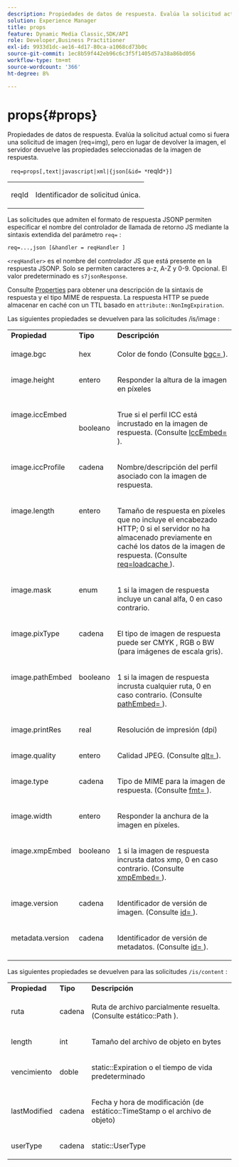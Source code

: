 ```yaml
---
description: Propiedades de datos de respuesta. Evalúa la solicitud actual como si fuera una solicitud de imagen (req=img), pero en lugar de devolver la imagen, el servidor devuelve las propiedades seleccionadas de la imagen de respuesta.
solution: Experience Manager
title: props
feature: Dynamic Media Classic,SDK/API
role: Developer,Business Practitioner
exl-id: 9933d1dc-ae16-4d17-80ca-a1068cd73b0c
source-git-commit: 1ec8b59f442eb96c6c3f5f1405d57a38a86bd056
workflow-type: tm+mt
source-wordcount: '366'
ht-degree: 8%

---
```


# props{#props}

Propiedades de datos de respuesta. Evalúa la solicitud actual como si fuera una solicitud de imagen (req=img), pero en lugar de devolver la imagen, el servidor devuelve las propiedades seleccionadas de la imagen de respuesta.

` req=props[,text|javascript|xml|{json[&id= *`reqId`*}]`

<table id="simpletable_A9FCC880171B4A9DBAE28413AFDF75F7"> 
 <tr class="strow"> 
  <td class="stentry"> <p> <span class="codeph"> <span class="varname"> reqId  </span> </span> </p> </td> 
  <td class="stentry"> <p>Identificador de solicitud única. </p> </td> 
 </tr> 
</table>

Las solicitudes que admiten el formato de respuesta JSONP permiten especificar el nombre del controlador de llamada de retorno JS mediante la sintaxis extendida del parámetro `req=` :

`req=...,json [&handler = reqHandler ]`

`<reqHandler>` es el nombre del controlador JS que está presente en la respuesta JSONP. Solo se permiten caracteres a-z, A-Z y 0-9. Opcional. El valor predeterminado es `s7jsonResponse`.

Consulte [Properties](../../../../../../is-api/http-ref/image-serving-api-ref/c-http-protocol-reference/c-response-data/c-properties/c-properties.md#concept-49c609fd6de942cab422ee412353c9d9) para obtener una descripción de la sintaxis de respuesta y el tipo MIME de respuesta. La respuesta HTTP se puede almacenar en caché con un TTL basado en `attribute::NonImgExpiration`.

Las siguientes propiedades se devuelven para las solicitudes /is/image :

<table id="table_9665612ED7D24C07AAF75D953C0FEB36"> 
 <tbody> 
  <tr> 
   <td> <b> Propiedad</b> </td> 
   <td> <b> Tipo</b> </td> 
   <td> <b> Descripción</b> </td> 
  </tr> 
  <tr valign="top"> 
   <td> <p> <span class="codeph"> image.bgc  </span> </p> </td> 
   <td> <p> hex </p> </td> 
   <td> <p> Color de fondo (Consulte <span class="codeph"> <a href="../../../../../../is-api/http-ref/image-serving-api-ref/c-http-protocol-reference/c-command-reference/r-bgc.md#reference-53376175f617446fbe5c69120f834b88" type="reference" format="dita" scope="local"> bgc= </a> </span>). </p> </td> 
  </tr> 
  <tr valign="top"> 
   <td valign="top"> <p> <span class="codeph"> image.height  </span> </p> </td> 
   <td> <p> entero </p> </td> 
   <td> <p> Responder la altura de la imagen en píxeles </p> </td> 
  </tr> 
  <tr> 
   <td valign="top"> <p> <span class="codeph"> image.iccEmbed  </span> </p> </td> 
   <td> <p> booleano </p> </td> 
   <td> <p> True si el perfil ICC está incrustado en la imagen de respuesta. (Consulte <span class="codeph"> <a href="../../../../../../is-api/http-ref/image-serving-api-ref/c-http-protocol-reference/c-command-reference/r-iccembed.md#reference-e3b774fb322046a2a6dde3a7bab5583e" type="reference" format="dita" scope="local"> IccEmbed= </a> </span>). </p> </td> 
  </tr> 
  <tr valign="top"> 
   <td> <p> <span class="codeph"> image.iccProfile  </span> </p> </td> 
   <td> <p> cadena </p> </td> 
   <td> <p> Nombre/descripción del perfil asociado con la imagen de respuesta. </p> </td> 
  </tr> 
  <tr valign="top"> 
   <td> <p> <span class="codeph"> image.length  </span> </p> </td> 
   <td> <p> entero </p> </td> 
   <td> <p> Tamaño de respuesta en píxeles que no incluye el encabezado HTTP; 0 si el servidor no ha almacenado previamente en caché los datos de la imagen de respuesta. (Consulte <span class="codeph"> <a href="../../../../../../is-api/http-ref/image-serving-api-ref/c-http-protocol-reference/c-command-reference/r-req/r-req.md#reference-907cdb4a97034db7ad94695f25552e76" type="reference" format="dita" scope="local"> req=loadcache </a> </span>). </p> </td> 
  </tr> 
  <tr valign="top"> 
   <td> <p> <span class="codeph"> image.mask  </span> </p> </td> 
   <td> <p> enum </p> </td> 
   <td> <p> 1 si la imagen de respuesta incluye un canal alfa, 0 en caso contrario. </p> </td> 
  </tr> 
  <tr valign="top"> 
   <td> <p> <span class="codeph"> image.pixType  </span> </p> </td> 
   <td> <p> cadena </p> </td> 
   <td> <p> El tipo de imagen de respuesta puede ser <span class="codeph"> CMYK </span>, <span class="codeph"> RGB </span> o <span class="codeph"> BW </span> (para imágenes de escala gris). </p> </td> 
  </tr> 
  <tr valign="top"> 
   <td> <p> <span class="codeph"> image.pathEmbed  </span> </p> </td> 
   <td> <p> booleano </p> </td> 
   <td> <p> 1 si la imagen de respuesta incrusta cualquier ruta, 0 en caso contrario. (Consulte <span class="codeph"> <a href="../../../../../../is-api/http-ref/image-serving-api-ref/c-http-protocol-reference/c-command-reference/r-pathembed.md#reference-9ccf0771d6634cf68c1c9c33cd428301" type="reference" format="dita" scope="local"> pathEmbed= </a> </span>). </p> </td> 
  </tr> 
  <tr valign="top"> 
   <td> <p> <span class="codeph"> image.printRes  </span> </p> </td> 
   <td> <p> real </p> </td> 
   <td> <p> Resolución de impresión (dpi) </p> </td> 
  </tr> 
  <tr valign="top"> 
   <td> <p> <span class="codeph"> image.quality  </span> </p> </td> 
   <td> <p> entero </p> </td> 
   <td> <p> Calidad JPEG. (Consulte <span class="codeph"> <a href="../../../../../../is-api/http-ref/image-serving-api-ref/c-http-protocol-reference/c-command-reference/r-is-http-qlt.md#reference-f69ed0758c784b0385d979820546d352" type="reference" format="dita" scope="local"> qlt= </a> </span>). </p> </td> 
  </tr> 
  <tr valign="top"> 
   <td> <p> <span class="codeph"> image.type  </span> </p> </td> 
   <td> <p> cadena </p> </td> 
   <td> <p> Tipo de MIME para la imagen de respuesta. (Consulte <span class="codeph"> <a href="../../../../../../is-api/http-ref/image-serving-api-ref/c-http-protocol-reference/c-command-reference/r-is-http-fmt.md#reference-cdf10043423b45ba9fe15157fb3ae37a" type="reference" format="dita" scope="local"> fmt= </a> </span>). </p> </td> 
  </tr> 
  <tr valign="top"> 
   <td> <p> <span class="codeph"> image.width  </span> </p> </td> 
   <td> <p> entero </p> </td> 
   <td> <p> Responder la anchura de la imagen en píxeles. </p> </td> 
  </tr> 
  <tr valign="top"> 
   <td> <p> <span class="codeph"> image.xmpEmbed  </span> </p> </td> 
   <td> <p> booleano </p> </td> 
   <td> <p> 1 si la imagen de respuesta incrusta datos xmp, 0 en caso contrario. (Consulte <span class="codeph"> <a href="../../../../../../is-api/http-ref/image-serving-api-ref/c-http-protocol-reference/c-command-reference/r-xmpembed.md#reference-46ecf40a40a0442fa62de3a85dcb03e8" type="reference" format="dita" scope="local"> xmpEmbed= </a> </span>). </p> </td> 
  </tr> 
  <tr valign="top"> 
   <td> <p> <span class="codeph"> image.version  </span> </p> </td> 
   <td> <p> cadena </p> </td> 
   <td> <p> Identificador de versión de imagen. (Consulte <span class="codeph"> <a href="../../../../../../is-api/http-ref/image-serving-api-ref/c-http-protocol-reference/c-command-reference/r-id.md#reference-60661184deb3420998779724244fcfa0" type="reference" format="dita" scope="local"> id= </a> </span>). </p> </td> 
  </tr> 
  <tr valign="top"> 
   <td> <p> <span class="codeph"> metadata.version  </span> </p> </td> 
   <td> <p> cadena </p> </td> 
   <td> <p> Identificador de versión de metadatos. (Consulte <span class="codeph"> <a href="../../../../../../is-api/http-ref/image-serving-api-ref/c-http-protocol-reference/c-command-reference/r-id.md#reference-60661184deb3420998779724244fcfa0" type="reference" format="dita" scope="local"> id= </a> </span>). </p> </td> 
  </tr> 
 </tbody> 
</table>

Las siguientes propiedades se devuelven para las solicitudes `/is/content` :

<table id="table_B66360C475CE495D9701AB526E758873"> 
 <tbody> 
  <tr> 
   <td> <b> Propiedad</b> </td> 
   <td> <b> Tipo</b> </td> 
   <td> <b> Descripción</b> </td> 
  </tr> 
  <tr> 
   <td> <p> <span class="codeph"> ruta </span> </p> </td> 
   <td> <p> cadena </p> </td> 
   <td> <p>Ruta de archivo parcialmente resuelta. (Consulte <span class="codeph"> estático::Path </span>). </p> </td> 
  </tr> 
  <tr> 
   <td> <p> <span class="codeph"> length </span> </p> </td> 
   <td> <p> int </p> </td> 
   <td> <p> Tamaño del archivo de objeto en bytes </p> </td> 
  </tr> 
  <tr> 
   <td> <p> <span class="codeph"> vencimiento </span> </p> </td> 
   <td> <p> doble </p> </td> 
   <td> <p> <span class="codeph"> static::Expiration  </span> o el tiempo de vida predeterminado </p> </td> 
  </tr> 
  <tr> 
   <td> <p> <span class="codeph"> lastModified  </span> </p> </td> 
   <td> <p> cadena </p> </td> 
   <td> <p> Fecha y hora de modificación (de <span class="codeph"> estático::TimeStamp </span> o el archivo de objeto) </p> </td> 
  </tr> 
  <tr> 
   <td> <p> <span class="codeph"> userType  </span> </p> </td> 
   <td> <p> cadena </p> </td> 
   <td> <p> <span class="codeph"> static::UserType  </span> </p> </td> 
  </tr> 
 </tbody> 
</table>
